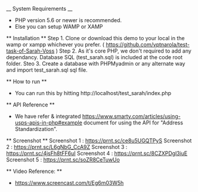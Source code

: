__ System Requirements __
- PHP version 5.6 or newer is recommended.
- Else you can setup WAMP or XAMP  

** Installation **
Step 1. Clone or download this demo to your local in the wamp or xampp whichever you prefer. ( https://github.com/vptnarola/test-task-of-Sarah-Voss )
Step 2. As it's core PHP, we don't required to add any dependancy. Database SQL (test_sarah.sql) is included at the code root folder. 
Steo 3. Create a database with PHPMyadmin or any alternate way and import test_sarah.sql sql file.

** How to run **
- You can run this by hitting http://localhost/test_sarah/index.php

** API Reference **
- We have refer & integrated https://www.smarty.com/articles/using-usps-apis-in-php#example document for using the API for "Address Standardization".

** Screenshot **
Screenshot 1 : https://prnt.sc/ce8u5UGQTPyS
Screenshot 2 : https://prnt.sc/L6gNbG_CcA9Z
Screenshot 3 : https://prnt.sc/4jsFh8tFF6uI
Screenshot 4 : https://prnt.sc/8CZXPDgl3iuE
Screenshot 5 : https://prnt.sc/soZR8CeTuwUo

** Video Reference: **
- https://www.screencast.com/t/Eg6m03W5h
